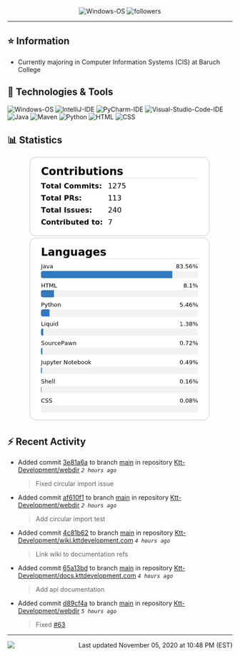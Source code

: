 <div align="center">
    <img 
        src="https://img.shields.io/badge/OS-Windows-informational?style=for-the-badge&color=3278be"
        alt="Windows-OS">
    <img 
        src="https://img.shields.io/github/followers/katsute?color=3278be&style=for-the-badge"
        alt="followers">
</div>

<hr>

## ⭐ Information

 - Currently majoring in Computer Information Systems (CIS) at Baruch College

## 🔧 Technologies & Tools

<img 
    src="https://img.shields.io/badge/OS-Windows-informational?style=flat-square&color=3278be"
    alt="Windows-OS">
<img 
    src="https://img.shields.io/badge/Editor-IntelliJ_IDEA-informational?style=flat-square&logo=intellij-idea&logoColor=white&color=3278be"
    alt="IntelliJ-IDE">
<img 
    src="https://img.shields.io/badge/Editor-PyCharm-informational?style=flat-square&logo=pycharm&logoColor=white&color=3278be"
    alt="PyCharm-IDE">
<img 
    src="https://img.shields.io/badge/Editor-Visual_Studio_Code-informational?style=flat-square&logo=Visual-Studio-Code&logoColor=white&color=3278be"
    alt="Visual-Studio-Code-IDE">
<img 
    src="https://img.shields.io/badge/Code-Java-informational?style=flat-square&logo=java&logoColor=white&color=3278be"
    alt="Java">
<img 
    src="https://img.shields.io/badge/Tools-Maven-informational?style=flat-square&logo=apache-maven&logoColor=white&color=3278be"
    alt="Maven">
<img 
    src="https://img.shields.io/badge/Code-Python-informational?style=flat-square&logo=python&logoColor=white&color=3278be"
    alt="Python">
<img 
    src="https://img.shields.io/badge/Code-HTML-informational?style=flat-square&logo=html5&logoColor=white&color=3278be"
    alt="HTML">
<img 
    src="https://img.shields.io/badge/Code-CSS-informational?style=flat-square&logo=css-wizardry&logoColor=white&color=3278be"
    alt="CSS">

## 📊 Statistics
<div align="center">
    <a href="https://github.com/Katsute/">
        <img src="https://github.com/Katsute/Katsute/blob/main/contributions.png">
    </a>
    <a href="https://github.com/Katsute/">
        <img src="https://github.com/Katsute/Katsute/blob/main/languages.png">
    </a>
</div>

## ⚡ Recent Activity

 - Added commit [3e81a6a](https://github.com/Ktt-Development/webdir/commit/3e81a6a6f6858543f5eb5bb9070eedbf1794bfdf) to branch [main](https://github.com/Ktt-Development/webdir/tree/main) in repository [Ktt-Development/webdir](https://github.com/Ktt-Development/webdir)  *`2 hours ago`*
   > Fixed circular import issue
 - Added commit [af610f1](https://github.com/Ktt-Development/webdir/commit/af610f13ef7c443422f7dff21a85b657e01833e6) to branch [main](https://github.com/Ktt-Development/webdir/tree/main) in repository [Ktt-Development/webdir](https://github.com/Ktt-Development/webdir)  *`2 hours ago`*
   > Add circular import test
 - Added commit [4c81b62](https://github.com/Ktt-Development/wiki.kttdevelopment.com/commit/4c81b62775bb96130fa088215d359856d33c36a9) to branch [main](https://github.com/Ktt-Development/wiki.kttdevelopment.com/tree/main) in repository [Ktt-Development/wiki.kttdevelopment.com](https://github.com/Ktt-Development/wiki.kttdevelopment.com)  *`4 hours ago`*
   > Link wiki to documentation refs
 - Added commit [65a13bd](https://github.com/Ktt-Development/docs.kttdevelopment.com/commit/65a13bd1b7a82f768f657308e2eca5c2e28579c4) to branch [main](https://github.com/Ktt-Development/docs.kttdevelopment.com/tree/main) in repository [Ktt-Development/docs.kttdevelopment.com](https://github.com/Ktt-Development/docs.kttdevelopment.com)  *`4 hours ago`*
   > Add api documentation
 - Added commit [d89cf4a](https://github.com/Ktt-Development/webdir/commit/d89cf4a9e8a8baf207f2fba120f0e67c8f1f66d1) to branch [main](https://github.com/Ktt-Development/webdir/tree/main) in repository [Ktt-Development/webdir](https://github.com/Ktt-Development/webdir)  *`5 hours ago`*
   > Fixed [#63](https://github.com/Ktt-Development/webdir/issues/63)

---
<img align="left" src="https://github.com/Katsute/Katsute/workflows/Update%20README.md/badge.svg"><p align="right">Last updated November 05, 2020 at 10:48 PM (EST)</p>
